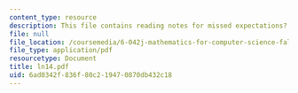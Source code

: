```yaml
---
content_type: resource
description: This file contains reading notes for missed expectations?
file: null
file_location: /coursemedia/6-042j-mathematics-for-computer-science-fall-2005/6ad0342f836f80c219470870db432c18_ln14.pdf
file_type: application/pdf
resourcetype: Document
title: ln14.pdf
uid: 6ad0342f-836f-80c2-1947-0870db432c18
---
```

